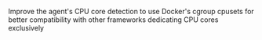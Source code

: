 Improve the agent's CPU core detection to use Docker's cgroup cpusets for better compatibility with other frameworks dedicating CPU cores exclusively
